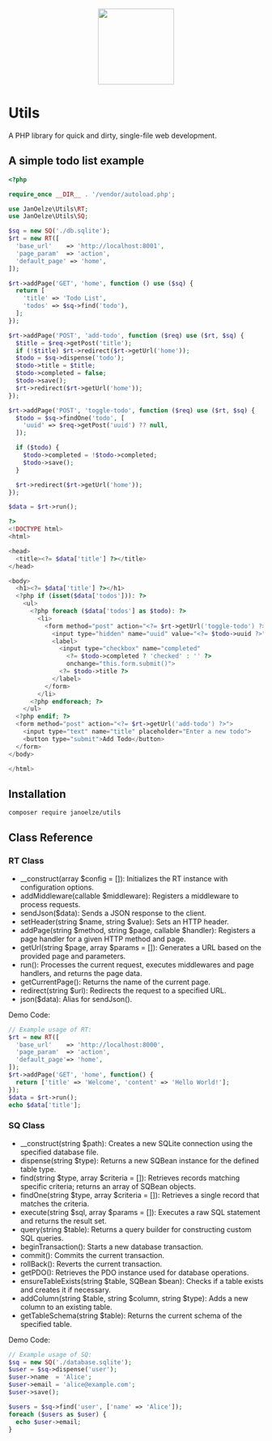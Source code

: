 <p align="center">
  <br>
  <img width="150" src="https://i.imgur.com/pOoq5TR.png" />
  <br>
</p>

# Utils

A PHP library for quick and dirty, single-file web development.

## A simple todo list example

```php
<?php

require_once __DIR__ . '/vendor/autoload.php';

use JanOelze\Utils\RT;
use JanOelze\Utils\SQ;

$sq = new SQ('./db.sqlite');
$rt = new RT([
  'base_url'    => 'http://localhost:8001',
  'page_param'  => 'action',
  'default_page' => 'home',
]);

$rt->addPage('GET', 'home', function () use ($sq) {
  return [
    'title' => 'Todo List',
    'todos' => $sq->find('todo'),
  ];
});

$rt->addPage('POST', 'add-todo', function ($req) use ($rt, $sq) {
  $title = $req->getPost('title');
  if (!$title) $rt->redirect($rt->getUrl('home'));
  $todo = $sq->dispense('todo');
  $todo->title = $title;
  $todo->completed = false;
  $todo->save();
  $rt->redirect($rt->getUrl('home'));
});

$rt->addPage('POST', 'toggle-todo', function ($req) use ($rt, $sq) {
  $todo = $sq->findOne('todo', [
    'uuid' => $req->getPost('uuid') ?? null,
  ]);

  if ($todo) {
    $todo->completed = !$todo->completed;
    $todo->save();
  }

  $rt->redirect($rt->getUrl('home'));
});

$data = $rt->run();

?>
<!DOCTYPE html>
<html>

<head>
  <title><?= $data['title'] ?></title>
</head>

<body>
  <h1><?= $data['title'] ?></h1>
  <?php if (isset($data['todos'])): ?>
    <ul>
      <?php foreach ($data['todos'] as $todo): ?>
        <li>
          <form method="post" action="<?= $rt->getUrl('toggle-todo') ?>">
            <input type="hidden" name="uuid" value="<?= $todo->uuid ?>">
            <label>
              <input type="checkbox" name="completed"
                <?= $todo->completed ? 'checked' : '' ?>
                onchange="this.form.submit()">
              <?= $todo->title ?>
            </label>
          </form>
        </li>
      <?php endforeach; ?>
    </ul>
  <?php endif; ?>
  <form method="post" action="<?= $rt->getUrl('add-todo') ?>">
    <input type="text" name="title" placeholder="Enter a new todo">
    <button type="submit">Add Todo</button>
  </form>
</body>

</html>
```

## Installation

```bash
composer require janoelze/utils
```

## Class Reference

### RT Class
- __construct(array $config = []): Initializes the RT instance with configuration options.
- addMiddleware(callable $middleware): Registers a middleware to process requests.
- sendJson($data): Sends a JSON response to the client.
- setHeader(string $name, string $value): Sets an HTTP header.
- addPage(string $method, string $page, callable $handler): Registers a page handler for a given HTTP method and page.
- getUrl(string $page, array $params = []): Generates a URL based on the provided page and parameters.
- run(): Processes the current request, executes middlewares and page handlers, and returns the page data.
- getCurrentPage(): Returns the name of the current page.
- redirect(string $url): Redirects the request to a specified URL.
- json($data): Alias for sendJson().

Demo Code:
```php
// Example usage of RT:
$rt = new RT([
  'base_url'    => 'http://localhost:8000',
  'page_param'  => 'action',
  'default_page'=> 'home',
]);
$rt->addPage('GET', 'home', function() {
  return ['title' => 'Welcome', 'content' => 'Hello World!'];
});
$data = $rt->run();
echo $data['title'];
```

### SQ Class
- __construct(string $path): Creates a new SQLite connection using the specified database file.
- dispense(string $type): Returns a new SQBean instance for the defined table type.
- find(string $type, array $criteria = []): Retrieves records matching specific criteria; returns an array of SQBean objects.
- findOne(string $type, array $criteria = []): Retrieves a single record that matches the criteria.
- execute(string $sql, array $params = []): Executes a raw SQL statement and returns the result set.
- query(string $table): Returns a query builder for constructing custom SQL queries.
- beginTransaction(): Starts a new database transaction.
- commit(): Commits the current transaction.
- rollBack(): Reverts the current transaction.
- getPDO(): Retrieves the PDO instance used for database operations.
- ensureTableExists(string $table, SQBean $bean): Checks if a table exists and creates it if necessary.
- addColumn(string $table, string $column, string $type): Adds a new column to an existing table.
- getTableSchema(string $table): Returns the current schema of the specified table.

Demo Code:
```php
// Example usage of SQ:
$sq = new SQ('./database.sqlite');
$user = $sq->dispense('user');
$user->name  = 'Alice';
$user->email = 'alice@example.com';
$user->save();

$users = $sq->find('user', ['name' => 'Alice']);
foreach ($users as $user) {
  echo $user->email;
}
```
